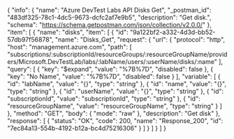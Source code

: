 {
  "info": {
    "name": "Azure DevTest Labs API Disks Get",
    "_postman_id": "483df325-78c1-4dc5-9673-dcfc2af7e9b5",
    "description": "Get disk.",
    "schema": "https://schema.getpostman.com/json/collection/v2.0.0/"
  },
  "item": [
    {
      "name": "disks",
      "item": [
        {
          "id": "9a122bf2-a332-4d3d-bb52-57db97f56878",
          "name": "Disks_Get",
          "request": {
            "url": {
              "protocol": "http",
              "host": "management.azure.com",
              "path": [
                "subscriptions/:subscriptionId/resourceGroups/:resourceGroupName/providers/Microsoft.DevTestLab/labs/:labName/users/:userName/disks/:name"
              ],
              "query": [
                {
                  "key": "$expand",
                  "value": "%7B%7D",
                  "disabled": false
                },
                {
                  "key": "No Name",
                  "value": "%7B%7D",
                  "disabled": false
                }
              ],
              "variable": [
                {
                  "id": "labName",
                  "value": "{}",
                  "type": "string"
                },
                {
                  "id": "name",
                  "value": "{}",
                  "type": "string"
                },
                {
                  "id": "userName",
                  "value": "{}",
                  "type": "string"
                },
                {
                  "id": "subscriptionId",
                  "value": "subscriptionId",
                  "type": "string"
                },
                {
                  "id": "resourceGroupName",
                  "value": "resourceGroupName",
                  "type": "string"
                }
              ]
            },
            "method": "GET",
            "body": {
              "mode": "raw"
            },
            "description": "Get disk"
          },
          "response": [
            {
              "status": "OK",
              "code": 200,
              "name": "Response_200",
              "id": "7ec84a13-554b-4192-b12a-bc4d75216306"
            }
          ]
        }
      ]
    }
  ]
}